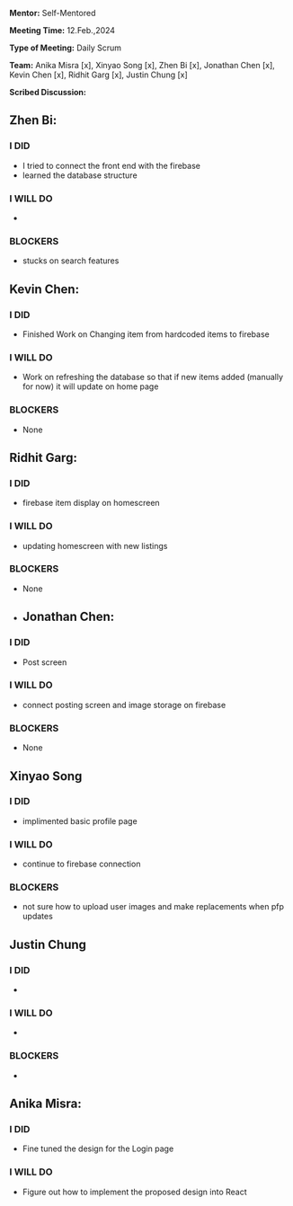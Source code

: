 **Mentor:** Self-Mentored

**Meeting Time:** 12.Feb.,2024

**Type of Meeting:** Daily Scrum

**Team:** Anika Misra [x], Xinyao Song [x], Zhen Bi [x], Jonathan Chen [x], Kevin Chen [x], Ridhit Garg [x], Justin Chung [x]

**Scribed Discussion:**

## **Zhen Bi:**  
### **I DID**  
- I tried to connect the front end with the firebase
- learned the database structure

### **I WILL DO**  
- 

### **BLOCKERS**  
- stucks on search features

## **Kevin Chen:**  
### **I DID**  
- Finished Work on Changing item from hardcoded items to firebase

### **I WILL DO**  
- Work on refreshing the database so that if new items added (manually for now) it will update on home page

### **BLOCKERS**  
- None

## **Ridhit Garg:**  
### **I DID**  
- firebase item display on homescreen

### **I WILL DO**  
- updating homescreen with new listings

### **BLOCKERS**  
- None

- ## **Jonathan Chen:**  
### **I DID**  
- Post screen

### **I WILL DO**  
- connect posting screen and image storage on firebase

### **BLOCKERS**  
- None

## **Xinyao Song**  
### **I DID**  
- implimented basic profile page 

### **I WILL DO**  
- continue to firebase connection

### **BLOCKERS**  
- not sure how to upload user images and make replacements when pfp updates 

## **Justin Chung**  
### **I DID**  
- 

### **I WILL DO**  
- 

### **BLOCKERS**  
-
## **Anika Misra:**  
### **I DID**  
- Fine tuned the design for the Login page

### **I WILL DO**  
- Figure out how to implement the proposed design into React
